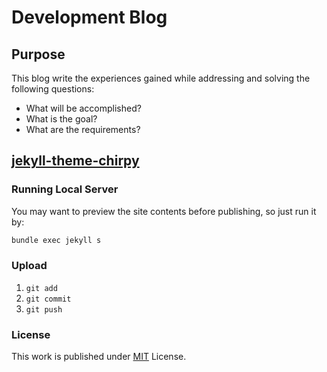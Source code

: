 # Development Blog

## Purpose

This blog write the experiences gained while addressing and solving the following questions:

- What will be accomplished?
- What is the goal?
- What are the requirements?

## [jekyll-theme-chirpy](https://chirpy.cotes.page/, "jekyll-theme-chirpy link")

### Running Local Server

You may want to preview the site contents before publishing, so just run it by:

``` bash
bundle exec jekyll s
```

### Upload

1. `git add`
2. `git commit`
3. `git push`

### License

This work is published under [MIT][mit] License.

[mit]: https://github.com/cotes2020/chirpy-starter/blob/master/LICENSE
